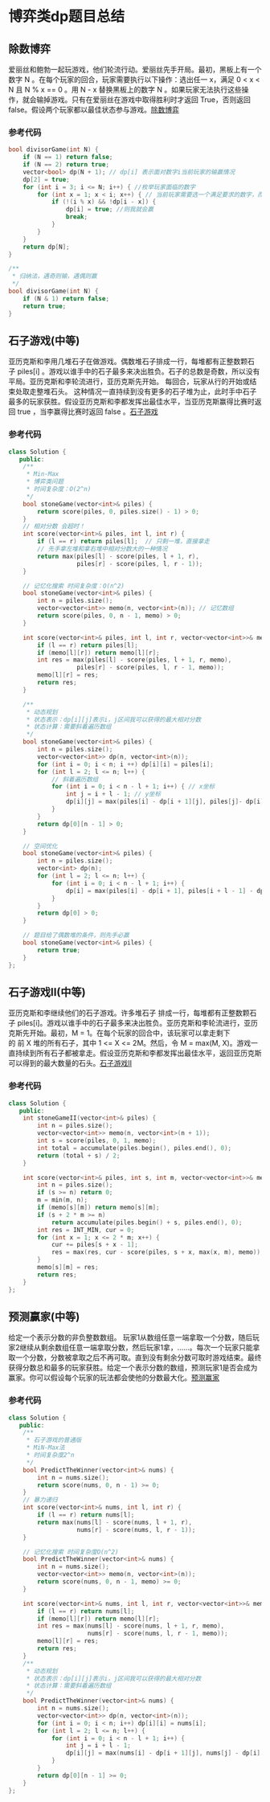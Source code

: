 # 博弈类dp题目总结

## 除数博弈

爱丽丝和鲍勃一起玩游戏，他们轮流行动。爱丽丝先手开局。最初，黑板上有一个数字 N 。在每个玩家的回合，玩家需要执行以下操作：选出任一 x，满足 0 < x < N 且 N % x == 0 。用 N - x 替换黑板上的数字 N 。如果玩家无法执行这些操作，就会输掉游戏。只有在爱丽丝在游戏中取得胜利时才返回 True，否则返回 false。假设两个玩家都以最佳状态参与游戏。[除数博弈](https://leetcode-cn.com/problems/divisor-game/)

### 参考代码

```c++
bool divisorGame(int N) {
    if (N == 1) return false;
    if (N == 2) return true;
    vector<bool> dp(N + 1); // dp[i] 表示面对数字i当前玩家的输赢情况
    dp[2] = true;
    for (int i = 3; i <= N; i++) { //枚举玩家面临的数字
        for (int x = 1; x < i; x++) { // 当前玩家需要选一个满足要求的数字，而且选完之后确保下一轮dp[i-x]玩家输的情况。
            if (!(i % x) && !dp[i - x]) {
                dp[i] = true; //则我就会赢
                break;
            }
        }
    }
    return dp[N];
}

/**
 * 归纳法，遇奇则输，遇偶则赢
 */
bool divisorGame(int N) {
    if (N & 1) return false;
    return true;
}
```

## 石子游戏(中等)

亚历克斯和李用几堆石子在做游戏。偶数堆石子排成一行，每堆都有正整数颗石子 piles[i] 。游戏以谁手中的石子最多来决出胜负。石子的总数是奇数，所以没有平局。亚历克斯和李轮流进行，亚历克斯先开始。 每回合，玩家从行的开始或结束处取走整堆石头。 这种情况一直持续到没有更多的石子堆为止，此时手中石子最多的玩家获胜。假设亚历克斯和李都发挥出最佳水平，当亚历克斯赢得比赛时返回 true ，当李赢得比赛时返回 false 。[石子游戏](https://leetcode-cn.com/problems/stone-game/)

### 参考代码

```c++
class Solution {
   public:
    /**
     * Min-Max
     * 博弈类问题
     * 时间复杂度：O(2^n)
     */
    bool stoneGame(vector<int>& piles) {
        return score(piles, 0, piles.size() - 1) > 0;
    }
    // 相对分数 会超时！
    int score(vector<int>& piles, int l, int r) {
        if (l == r) return piles[l];  // 只剩一堆，直接拿走
        // 先手拿左堆和拿右堆中相对分数大的一种情况
        return max(piles[l] - score(piles, l + 1, r),
                   piles[r] - score(piles, l, r - 1));
    }

    // 记忆化搜索 时间复杂度：O(n^2)
    bool stoneGame(vector<int>& piles) {
        int n = piles.size();
        vector<vector<int>> memo(n, vector<int>(n)); // 记忆数组
        return score(piles, 0, n - 1, memo) > 0;
    }

    int score(vector<int>& piles, int l, int r, vector<vector<int>>& memo) {
        if (l == r) return piles[l];
        if (memo[l][r]) return memo[l][r];
        int res = max(piles[l] - score(piles, l + 1, r, memo),
                   piles[r] - score(piles, l, r - 1, memo));
        memo[l][r] = res;
        return res;
    }

    /**
     * 动态规划
     * 状态表示：dp[i][j]表示i，j区间我可以获得的最大相对分数
     * 状态计算：需要斜着遍历数组
     */
    bool stoneGame(vector<int>& piles) {
        int n = piles.size();
        vector<vector<int>> dp(n, vector<int>(n));
        for (int i = 0; i < n; i ++) dp[i][i] = piles[i];
        for (int l = 2; l <= n; l++) {
            // 斜着遍历数组
            for (int i = 0; i < n - l + 1; i++) { // x坐标
                int j = i + l - 1; // y坐标
                dp[i][j] = max(piles[i] - dp[i + 1][j], piles[j]- dp[i][j - 1]);
            }
        }
        return dp[0][n - 1] > 0;
    }

    // 空间优化
    bool stoneGame(vector<int>& piles) {
        int n = piles.size();
        vector<int> dp(n);
        for (int l = 2; l <= n; l++) {
            for (int i = 0; i < n - l + 1; i++) {
                dp[i] = max(piles[i] - dp[i + 1], piles[i + l - 1] - dp[i]);
            }
        }
        return dp[0] > 0;
    }

    // 题目给了偶数堆的条件，则先手必赢
    bool stoneGame(vector<int>& piles) {
        return true;
    }
};
```

## 石子游戏II(中等)

亚历克斯和李继续他们的石子游戏。许多堆石子 排成一行，每堆都有正整数颗石子 piles[i]。游戏以谁手中的石子最多来决出胜负。亚历克斯和李轮流进行，亚历克斯先开始。最初，M = 1。在每个玩家的回合中，该玩家可以拿走剩下的 前 X 堆的所有石子，其中 1 <= X <= 2M。然后，令 M = max(M, X)。游戏一直持续到所有石子都被拿走。假设亚历克斯和李都发挥出最佳水平，返回亚历克斯可以得到的最大数量的石头。[石子游戏II](https://leetcode-cn.com/problems/stone-game-ii/)

### 参考代码

```c++
class Solution {
   public:
    int stoneGameII(vector<int>& piles) {
        int n = piles.size();
        vector<vector<int>> memo(n, vector<int>(n + 1));
        int s = score(piles, 0, 1, memo);
        int total = accumulate(piles.begin(), piles.end(), 0);
        return (total + s) / 2;
    }

    int score(vector<int>& piles, int s, int m, vector<vector<int>>& memo) {
        int n = piles.size();
        if (s >= n) return 0;
        m = min(m, n);
        if (memo[s][m]) return memo[s][m];
        if (s + 2 * m >= n)
            return accumulate(piles.begin() + s, piles.end(), 0);
        int res = INT_MIN, cur = 0;
        for (int x = 1; x <= 2 * m; x++) {
            cur += piles[s + x - 1];
            res = max(res, cur - score(piles, s + x, max(x, m), memo));
        }
        memo[s][m] = res;
        return res;
    }
};
```

## 预测赢家(中等)

给定一个表示分数的非负整数数组。 玩家1从数组任意一端拿取一个分数，随后玩家2继续从剩余数组任意一端拿取分数，然后玩家1拿，……。每次一个玩家只能拿取一个分数，分数被拿取之后不再可取。直到没有剩余分数可取时游戏结束。最终获得分数总和最多的玩家获胜。给定一个表示分数的数组，预测玩家1是否会成为赢家。你可以假设每个玩家的玩法都会使他的分数最大化。[预测赢家](https://leetcode-cn.com/problems/predict-the-winner/)

### 参考代码

```c++
class Solution {
   public:
    /**
     * 石子游戏的普通版
     * MiN-Max法
     * 时间复杂度2^n
     */
    bool PredictTheWinner(vector<int>& nums) {
        int n = nums.size();
        return score(nums, 0, n - 1) >= 0;
    }
    // 暴力递归
    int score(vector<int>& nums, int l, int r) {
        if (l == r) return nums[l];
        return max(nums[l] - score(nums, l + 1, r),
                   nums[r] - score(nums, l, r - 1));
    }

    // 记忆化搜索 时间复杂度O(n^2)
    bool PredictTheWinner(vector<int>& nums) {
        int n = nums.size();
        vector<vector<int>> memo(n, vector<int>(n));
        return score(nums, 0, n - 1, memo) >= 0;
    }

    int score(vector<int>& nums, int l, int r, vector<vector<int>>& memo) {
        if (l == r) return nums[l];
        if (memo[l][r]) return memo[l][r];
        int res = max(nums[l] - score(nums, l + 1, r, memo),
                      nums[r] - score(nums, l, r - 1, memo));
        memo[l][r] = res;
        return res;
    }
    /**
     * 动态规划
     * 状态表示：dp[i][j]表示i，j区间我可以获得的最大相对分数
     * 状态计算：需要斜着遍历数组
     */
    bool PredictTheWinner(vector<int>& nums) {
        int n = nums.size();
        vector<vector<int>> dp(n, vector<int>(n));
        for (int i = 0; i < n; i++) dp[i][i] = nums[i];
        for (int l = 2; l <= n; l++) {
            for (int i = 0; i < n - l + 1; i++) {
                int j = i + l - 1;
                dp[i][j] = max(nums[i] - dp[i + 1][j], nums[j] - dp[i][j - 1]);
            }
        }
        return dp[0][n - 1] >= 0;
    }
};
```
